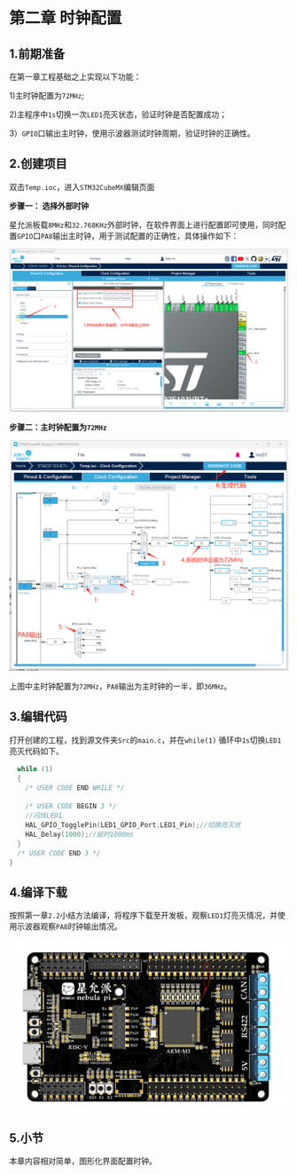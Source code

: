 # 第二章  时钟配置

## 1.前期准备

在第一章工程基础之上实现以下功能：

1)主时钟配置为`72MHz`;

2)主程序中`1s`切换一次`LED1`亮灭状态，验证时钟是否配置成功；

3）`GPIO`口输出主时钟，使用示波器测试时钟周期，验证时钟的正确性。

## 2.创建项目

双击`Temp.ioc`，进入`STM32CubeMX`编辑页面

**步骤一： 选择外部时钟**

星允派板载`8MHz`和`32.768KHz`外部时钟，在软件界面上进行配置即可使用，同时配置`GPIO`口`PA8`输出主时钟，用于测试配置的正确性，具体操作如下：

![](images/CLK1.png)

**步骤二：主时钟配置为`72MHz`**

<img src="images/CLK2.png" style="zoom:75%;" />

上图中主时钟配置为`72MHz`，`PA8`输出为主时钟的一半，即`36MHz`。

## 3.编辑代码

打开创建的工程，找到源文件夹`Src`的`main.c`，并在`while(1)` 循环中`1s`切换`LED1`亮灭代码如下。

```c
  while (1)
  {
    /* USER CODE END WHILE */

    /* USER CODE BEGIN 3 */
    //闪烁LED1
    HAL_GPIO_TogglePin(LED1_GPIO_Port,LED1_Pin);//切换亮灭状
    HAL_Delay(1000);//延时1000ms
  }
  /* USER CODE END 3 */
}
```

## 4.编译下载

按照第一章`2.2`小结方法编译，将程序下载至开发板，观察`LED1`灯亮灭情况，并使用示波器观察`PA8`时钟输出情况。

![](images/CLK3.png)

## 5.小节

本章内容相对简单，图形化界面配置时钟。
